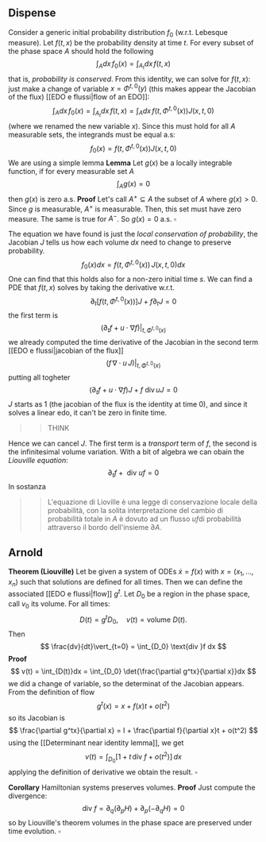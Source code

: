 ## Dispense
Consider a generic initial probability distribution $f_0$ (w.r.t. Lebesque measure). Let $f(t,x)$ be the probability density at time $t$. For every subset of the phase space $A$ should hold the following
$$
\int_A dx \, f_0(x) = \int_{A_t} dx \, f(t,x)
$$
that is, _probability is conserved_. From this identity, we can solve for $f(t,x)$: just make a change of variable $x = \Phi^{t,0}(y)$ (this makes appear the Jacobian of the flux) [[EDO e flussi|flow of an EDO]]:
$$
\int_A dx \, f_0(x) = \int_{A_t} dx \, f(t,x) = \int_A dx\, f(t,\Phi^{t,0}(x))J(x,t,0)
$$
(where we renamed the new variable $x$). Since this must hold for all $A$ measurable sets, the integrands must be equal a.s:
$$
f_0(x) = f(t,\Phi^{t,0}(x))J(x,t,0)
$$
We are using a simple lemma 
**Lemma** Let $g(x)$ be a locally integrable function, if for every measurable set $A$ 
$$
\int_A g(x) =0
$$
then $g(x)$ is zero a.s.
**Proof** Let's call $A^+ \subseteq A$ the subset of $A$ where $g(x)>0$. Since $g$ is measurable, $A^+$ is measurable. Then, this set must have zero measure. The same is true for $A^-$. So $g(x)=0$ a.s. $\square$

The equation we have found is just the _local conservation of probability_, the Jacobian $J$ tells us how each volume $dx$ need to change to preserve probability.
$$
f_0(x) dx= f(t,\Phi^{t,0}(x))\,J(x,t,0)dx
$$
One can find that this holds also for a non-zero initial time $s$.
We can find a PDE that $f(t,x)$ solves by taking the derivative w.r.t. 
$$
\partial_t [f(t, \Phi^{t,0}(x))]J + f\partial_tJ = 0
$$
the first term is
$$
(\partial_t f + u\cdot\nabla f)\vert_{t, \Phi^{t,0}(x)}
$$
we already computed the time derivative of the Jacobian in the second term [[EDO e flussi|jacobian of the flux]]
$$
(f \,\nabla \cdot u \,J )\vert_{t,\Phi^{t,0}(x)}
$$
putting all togheter
$$
(\partial_t f + u \cdot \nabla f)J + f \text{ div}\,uJ = 0
$$
$J$ starts as $1$ (the jacobian of the flux is the identity at time $0$), and since it solves a linear edo, it can't be zero in finite time.
>> THINK

Hence we can cancel $J$. The first term is a _transport_ term of $f$, the second is the infinitesimal volume variation. With a bit of algebra we can obain the _Liouville equation_:
$$
\partial_t f + \text{ div }uf = 0
$$
In sostanza 
>> L'equazione di Lioville è una legge di conservazione locale della probabilità, con la solita interpretazione del cambio di probabilità totale in $A$ è dovuto ad un flusso $u f$di probabilità attraverso il bordo dell'insieme $\partial A$.

## Arnold

**Theorem (Liouville)** Let be given a system of ODEs $\dot x = f(x)$ with $x = (x_1,\dots,x_n)$ such that solutions are defined for all times. Then we can define the associated [[EDO e flussi|flow]] $g^t$. Let $D_0$ be a region in the phase space, call $v_0$ its volume. For all times:
$$
D(t) = g^t D_0, \quad v(t) = \text{volume } D(t).
$$
Then 
$$
\frac{dv}{dt}\vert_{t=0} = \int_{D_0} \text{div }f dx
$$
**Proof**
$$
v(t) = \int_{D(t)}dx = \int_{D_0} \det{\frac{\partial g^tx}{\partial x}}dx
$$
we did a change of variable, so the determinat of the Jacobian appears.
From the definition of flow
$$
g^t(x) = x + f(x)t + o(t^2) 
$$
so its Jacobian is
$$
\frac{\partial g^tx}{\partial x} = I + \frac{\partial f}{\partial x}t + o(t^2)
$$
using the [[Determinant near identity lemma]], we get
$$
v(t) = \int_{D_0} [1 + t\,\text{div }f + o(t^2)]\,dx
$$
applying the definition of derivative we obtain the result. $\square$


**Corollary** Hamiltonian systems preserves volumes.
**Proof** Just compute the divergence:
$$
\text{ div }f = \partial_q (\partial_p H) + \partial_p(-\partial_qH) = 0
$$
so by Liouville's theorem volumes in the phase space are preserved under time evolution. $\square$







